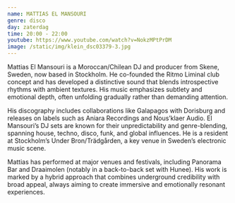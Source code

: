 ```yaml
---
name: MATTIAS EL MANSOURI
genre: disco
day: zaterdag
time: 20:00 - 22:00
youtube: https://www.youtube.com/watch?v=NokzMPtPrDM
image: /static/img/klein_dsc03379-3.jpg
---
```

Mattias El Mansouri is a Moroccan/Chilean DJ and producer from Skene, Sweden, now based in Stockholm. He co-founded the Ritmo Liminal club concept and has developed a distinctive sound that blends introspective rhythms with ambient textures. His music emphasizes subtlety and emotional depth, often unfolding gradually rather than demanding attention.

His discography includes collaborations like Galapagos with Dorisburg and releases on labels such as Aniara Recordings and Nous’klaer Audio. El Mansouri’s DJ sets are known for their unpredictability and genre-blending, spanning house, techno, disco, funk, and global influences. He is a resident at Stockholm’s Under Bron/Trädgården, a key venue in Sweden’s electronic music scene.

Mattias has performed at major venues and festivals, including Panorama Bar and Draaimolen (notably in a back-to-back set with Hunee). His work is marked by a hybrid approach that combines underground credibility with broad appeal, always aiming to create immersive and emotionally resonant experiences.